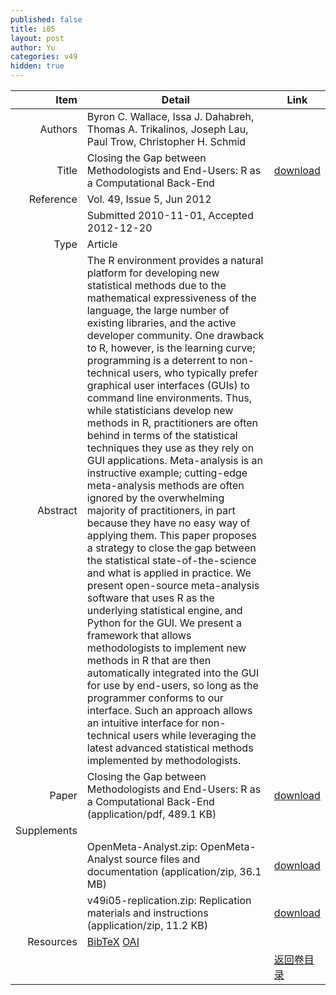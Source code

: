 ```yaml
---
published: false
title: i05
layout: post
author: Yu
categories: v49
hidden: true
---
```


| Item | Detail | Link |
|---:|---|---|
| Authors | Byron C. Wallace, Issa J. Dahabreh, Thomas A. Trikalinos, Joseph Lau, Paul Trow, Christopher H. Schmid| |
| Title |Closing the Gap between Methodologists and End-Users: R as a Computational Back-End | [download](http://www.jstatsoft.org/v49/i05/paper) |
| Reference |Vol. 49, Issue 5, Jun 2012 | |
| | Submitted 2010-11-01, Accepted 2012-12-20| | 
| Type | Article| |
| Abstract | The R environment provides a natural platform for developing new statistical methods due to the mathematical expressiveness of the language, the large number of existing libraries, and the active developer community. One drawback to R, however, is the learning curve; programming is a deterrent to non-technical users, who typically prefer graphical user interfaces (GUIs) to command line environments. Thus, while statisticians develop new methods in R, practitioners are often behind in terms of the statistical techniques they use as they rely on GUI applications. Meta-analysis is an instructive example; cutting-edge meta-analysis methods are often ignored by the overwhelming majority of practitioners, in part because they have no easy way of applying them. This paper proposes a strategy to close the gap between the statistical state-of-the-science and what is applied in practice. We present open-source meta-analysis software that uses R as the underlying statistical engine, and Python for the GUI. We present a framework that allows methodologists to implement new methods in R that are then automatically integrated into the GUI for use by end-users, so long as the programmer conforms to our interface. Such an approach allows an intuitive interface for non-technical users while leveraging the latest advanced statistical methods implemented by methodologists.| |
| Paper | Closing the Gap between Methodologists and End-Users: R as a Computational Back-End  (application/pdf, 489.1 KB)| [download](http://www.jstatsoft.org/v49/i05/paper) |
| Supplements | | |
| |OpenMeta-Analyst.zip: OpenMeta-Analyst source files and documentation  (application/zip, 36.1 MB)|  [download](http://www.jstatsoft.org/v49/i05/supp/1) |
| |v49i05-replication.zip: Replication materials and instructions  (application/zip, 11.2 KB)|  [download](http://www.jstatsoft.org/v49/i05/supp/2) |
| Resources | [BibTeX](http://www.jstatsoft.org/v49/i05/bibtex) [OAI](http://www.jstatsoft.org/oai?verb=GetRecord&identifier=oai.jstatsoft/v49/i05&prefix=oai_dc)| |
| |  | [返回卷目录]({{site.baseurl}}/volume/v49.html) |